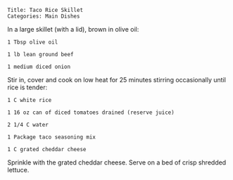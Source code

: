 ~~~ recipe-info
Title: Taco Rice Skillet
Categories: Main Dishes
~~~

In a large skillet (with a lid), brown in olive oil:

~~~ recipe-ingredients
1 Tbsp olive oil

1 lb lean ground beef

1 medium diced onion
~~~

Stir in, cover and cook on low heat for 25 minutes stirring occasionally until rice is tender:

~~~ recipe-ingredients
1 C white rice

1 16 oz can of diced tomatoes drained (reserve juice)

2 1/4 C water

1 Package taco seasoning mix

1 C grated cheddar cheese
~~~

Sprinkle with the grated cheddar cheese. Serve on a bed of crisp shredded lettuce.
